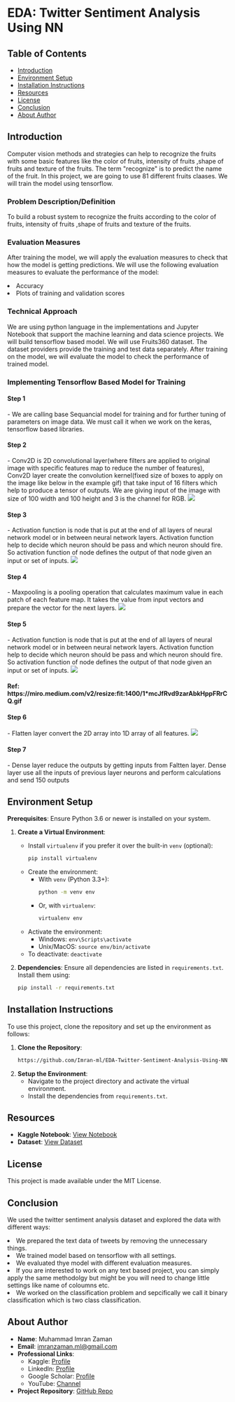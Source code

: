 # EDA: Twitter Sentiment Analysis Using NN

## Table of Contents

- [Introduction](#introduction)
- [Environment Setup](#environment-setup)
- [Installation Instructions](#installation-instructions)
- [Resources](#resources)
- [License](#license)
- [Conclusion](#conclusion)
- [About Author](#about-author)

## Introduction

Computer vision methods and strategies can help to recognize the fruits with some basic features like the color of fruits, intensity of fruits ,shape of fruits and texture of the fruits. The term "recognize" is to predict the name of the fruit. In this project, we are going to use 81 different fruits claases. We will train the model using tensorflow.

### Problem Description/Definition

To build a robust system to recognize the fruits according to the color of fruits, intensity of fruits ,shape of fruits and texture of the fruits.

### Evaluation Measures

After training the model, we will apply the evaluation measures to check that how the model is getting predictions. We will use the following evaluation measures to evaluate the performance of the model:
    <li>Accuracy</li>
    <li>Plots of training and validation scores</li>

### Technical Approach

We are using python language in the implementations and Jupyter Notebook that support the machine learning and data science projects. We will build tensorflow based model. We will use Fruits360 dataset. The dataset providers provide the training and test data separately. After training on the model, we will evaluate the model to check the performance of trained model.

### Implementing Tensorflow Based Model for Training

<h4> Step 1</h4>
- We are calling base Sequancial model for training and for further tuning of parameters on image data. We must call it when we work on the keras, tensorflow based libraries.

<h4> Step 2</h4>
- Conv2D is 2D convolutional layer(where filters are applied to original image with specific features map to reduce the number of features), Conv2D layer create the convolution kernel(fixed size of boxes to apply on the image like below in the example gif) that take input of 16 filters which help to produce a tensor of outputs. We are giving input of the image with size of 100 width and 100 height and 3 is the channel for RGB.
<img src="https://miro.medium.com/max/1320/1*DTTpGlhwkctlv9CYannVsw.gif">


<h4> Step 3</h4>
- Activation function is node that is put at the end of all layers of neural network model or in between neural network layers. Activation function help to decide which neuron should be pass and which neuron should fire. So activation function of node defines the output of that node given an input or set of inputs. 
<img src="https://missinglink.ai/wp-content/uploads/2018/11/activationfunction-1.png">

<h4> Step 4</h4>
- Maxpooling is a pooling operation that calculates maximum value in each patch of each feature map. It takes the value from input vectors and prepare the vector for the next layers.
<img src="https://developers.google.com/machine-learning/practica/image-classification/images/maxpool_animation.gif">

<h4> Step 5</h4>
- Activation function is node that is put at the end of all layers of neural network model or in between neural network layers. Activation function help to decide which neuron should be pass and which neuron should fire. So activation function of node defines the output of that node given an input or set of inputs. 

<img src="https://miro.medium.com/v2/resize:fit:1400/1*mcJfRvd9zarAbkHppFRrCQ.gif">
<h4> Ref: https://miro.medium.com/v2/resize:fit:1400/1*mcJfRvd9zarAbkHppFRrCQ.gif </h4>

<h4> Step 6</h4>
- Flatten layer convert the 2D array into 1D array of all features.
<img src="https://sds-platform-private.s3-us-east-2.amazonaws.com/uploads/73_blog_image_1.png">

<h4> Step 7</h4>
- Dense layer reduce the outputs by getting inputs from Faltten layer. Dense layer use all the inputs of previous layer neurons and perform calculations and send 150 outputs

## Environment Setup

**Prerequisites**: Ensure Python 3.6 or newer is installed on your system.

1. **Create a Virtual Environment**:
    - Install `virtualenv` if you prefer it over the built-in `venv` (optional):
        ```bash
        pip install virtualenv
        ```
    - Create the environment:
        - With `venv` (Python 3.3+):
            ```bash
            python -m venv env
            ```
        - Or, with `virtualenv`:
            ```bash
            virtualenv env
            ```
    - Activate the environment:
        - Windows: `env\Scripts\activate`
        - Unix/MacOS: `source env/bin/activate`
    - To deactivate: `deactivate`

2. **Dependencies**:
    Ensure all dependencies are listed in `requirements.txt`. Install them using:
    ```bash
    pip install -r requirements.txt
    ```

## Installation Instructions

To use this project, clone the repository and set up the environment as follows:

1. **Clone the Repository**:
    ```bash
    https://github.com/Imran-ml/EDA-Twitter-Sentiment-Analysis-Using-NN.git
    ```
2. **Setup the Environment**:
    - Navigate to the project directory and activate the virtual environment.
    - Install the dependencies from `requirements.txt`.

## Resources

- **Kaggle Notebook**: [View Notebook](https://www.kaggle.com/code/muhammadimran112233/eda-twitter-sentiment-analysis-using-nn)
- **Dataset**: [View Dataset](https://www.kaggle.com/datasets/kazanova/sentiment140)

## License

This project is made available under the MIT License.

## Conclusion

We used the twitter sentiment analysis dataset and explored the data with different ways:
        <li>We prepared the text data of tweets by removing the unnecessary things.</li>
        <li>We trained model based on tensorflow with all settings. </li>
        <li>We evaluated thye model with different evaluation measures.</li>
        <li>If you are interested to work on any text based project, you can simply apply the same methodolgy but might be you will need to change little settings like name                 of coloumns etc.</li>
        <li>We worked on the classification problem and sepcifically we call it binary classification which is two class classification.</li>

## About Author

- **Name**: Muhammad Imran Zaman
- **Email**: [imranzaman.ml@gmail.com](mailto:imranzaman.ml@gmail.com)
- **Professional Links**:
    - Kaggle: [Profile](https://www.kaggle.com/muhammadimran112233)
    - LinkedIn: [Profile](linkedin.com/in/muhammad-imran-zaman)
    - Google Scholar: [Profile](https://scholar.google.com/citations?user=ulVFpy8AAAAJ&hl=en)
    - YouTube: [Channel](https://www.youtube.com/@consolioo)
- **Project Repository**: [GitHub Repo](https://github.com/Imran-ml/EDA-Twitter-Sentiment-Analysis-Using-NN.git)
